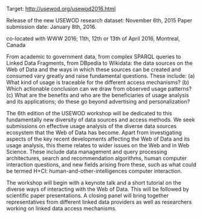 Target: http://usewod.org/usewod2016.html

Release of the new USEWOD research dataset: November 6th, 2015
Paper submission date: January 8th, 2016.

co-located with WWW 2016; 11th, 12th or 13th of April 2016, Montreal, Canada

From academic to government data, from complex SPARQL queries to Linked Data Fragments, from DBpedia to Wikidata: the data sources on the Web of Data and the ways in which these sources can be created and consumed vary greatly and raise fundamental questions. These include: (a) What kind of usage is traceable for the different access mechanisms? (b) Which actionable conclusion can we draw from observed usage patterns? (c) What are the benefits and who are the beneficiaries of usage analysis and its applications; do these go beyond advertising and personalization?

The 6th edition of the USEWOD workshop will be dedicated to this fundamentally new diversity of data sources and access methods. We seek submissions on effective usage analysis of the diverse data sources ecosystem that the Web of Data has become. Apart from investigating aspects of the key recent developments affecting the Web of Data and its usage analysis, this theme relates to wider issues on the Web and in Web Science. These include data management and query processing architectures, search and recommendation algorithms, human computer interaction questions, and new fields arising from these, such as what could be termed H+CI: human-and-other-intelligences computer interaction.

The workshop will begin with a keynote talk and a short tutorial on the diverse ways of interacting with the Web of Data. This will be followed by scientific paper presentations. A closing panel will bring together representatives from different linked data providers as well as researchers working on linked data access mechanisms.
